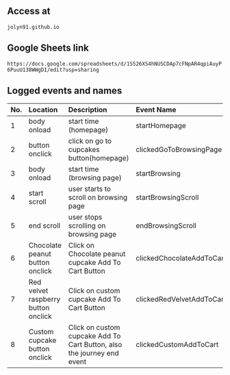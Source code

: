 ## Access at

`jolyn91.github.io`

## Google Sheets link

`https://docs.google.com/spreadsheets/d/1S526XS4hNUSCDAp7cFNpAR4qpiAuyP6PuuU138WWgDI/edit?usp=sharing`

## Logged events and names

| No. | Location                            | Description                                                            | Event Name                |
| :-- | :---------------------------------- | :--------------------------------------------------------------------- | :------------------------ |
| 1   | body onload                         | start time (homepage)                                                  | startHomepage             |
| 2   | button onclick                      | click on go to cupcakes button(homepage)                               | clickedGoToBrowsingPage   |
| 3   | body onload                         | start time (browsing page)                                             | startBrowsing             |
| 4   | start scroll                        | user starts to scroll on browsing page                                 | startBrowsingScroll       |
| 5   | end scroll                          | user stops scrolling on browsing page                                  | endBrowsingScroll         |
| 6   | Chocolate peanut button onclick     | Click on Chocolate peanut cupcake Add To Cart Button                   | clickedChocolateAddToCart |
| 7   | Red velvet raspberry button onclick | Click on custom cupcake Add To Cart Button                             | clickedRedVelvetAddToCart |
| 8   | Custom cupcake button onclick       | Click on custom cupcake Add To Cart Button, also the journey end event | clickedCustomAddToCart    |

